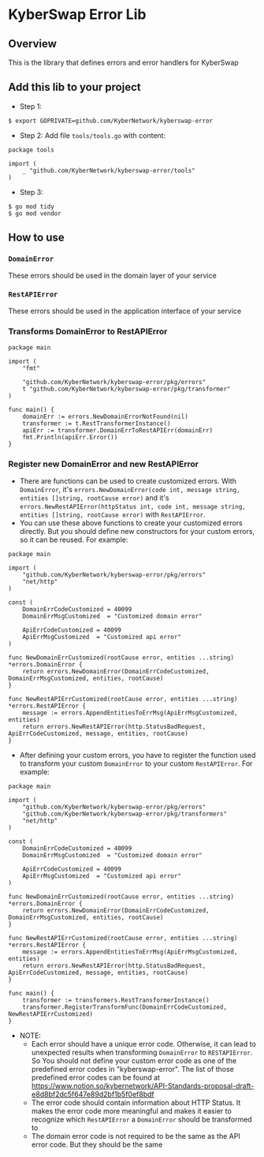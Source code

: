 # KyberSwap Error Lib

## Overview
This is the library that defines errors and error handlers for KyberSwap

## Add this lib to your project
- Step 1: 
```
$ export GOPRIVATE=github.com/KyberNetwork/kyberswap-error
```
- Step 2: Add file `tools/tools.go` with content:
```
package tools

import (
	_ "github.com/KyberNetwork/kyberswap-error/tools"
)
```
- Step 3: 
```
$ go mod tidy
$ go mod vendor
```

## How to use

### `DomainError`
These errors should be used in the domain layer of your service

### `RestAPIError`
These errors should be used in the application interface of your service

### Transforms DomainError to RestAPIError
```
package main

import (
	"fmt"
	
	"github.com/KyberNetwork/kyberswap-error/pkg/errors"
	t "github.com/KyberNetwork/kyberswap-error/pkg/transformer"
)

func main() {
	domainErr := errors.NewDomainErrorNotFound(nil)
	transformer := t.RestTransformerInstance()
	apiErr := transformer.DomainErrToRestAPIErr(domainErr)
	fmt.Println(apiErr.Error())
}
```

### Register new DomainError and new RestAPIError
- There are functions can be used to create customized errors. With `DomainError`, it's `errors.NewDomainError(code int, message string, entities []string, rootCause error)` and it's `errors.NewRestAPIError(httpStatus int, code int, message string, entities []string, rootCause error)` with `RestAPIError`.
- You can use these above functions to create your customized errors directly. But you should define new constructors for your custom errors, so it can be reused. For example:
```
package main

import (
	"github.com/KyberNetwork/kyberswap-error/pkg/errors"
	"net/http"
)

const (
	DomainErrCodeCustomized = 40099
	DomainErrMsgCustomized  = "Customized domain error"

	ApiErrCodeCustomized = 40099
	ApiErrMsgCustomized  = "Customized api error"
) 

func NewDomainErrCustomized(rootCause error, entities ...string) *errors.DomainError {
	return errors.NewDomainError(DomainErrCodeCustomized, DomainErrMsgCustomized, entities, rootCause)
}

func NewRestAPIErrCustomized(rootCause error, entities ...string) *errors.RestAPIError {
	message := errors.AppendEntitiesToErrMsg(ApiErrMsgCustomized, entities)
	return errors.NewRestAPIError(http.StatusBadRequest, ApiErrCodeCustomized, message, entities, rootCause)
}
```
- After defining your custom errors, you have to register the function used to transform your custom `DomainError` to your custom `RestAPIError`. For example:
```
package main

import (
	"github.com/KyberNetwork/kyberswap-error/pkg/errors"
	"github.com/KyberNetwork/kyberswap-error/pkg/transformers"
	"net/http"
)

const (
	DomainErrCodeCustomized = 40099
	DomainErrMsgCustomized  = "Customized domain error"

	ApiErrCodeCustomized = 40099
	ApiErrMsgCustomized  = "Customized api error"
)

func NewDomainErrCustomized(rootCause error, entities ...string) *errors.DomainError {
	return errors.NewDomainError(DomainErrCodeCustomized, DomainErrMsgCustomized, entities, rootCause)
}

func NewRestAPIErrCustomized(rootCause error, entities ...string) *errors.RestAPIError {
	message := errors.AppendEntitiesToErrMsg(ApiErrMsgCustomized, entities)
	return errors.NewRestAPIError(http.StatusBadRequest, ApiErrCodeCustomized, message, entities, rootCause)
}

func main() {
	transformer := transformers.RestTransformerInstance()
	transformer.RegisterTransformFunc(DomainErrCodeCustomized, NewRestAPIErrCustomized)
}
```
- NOTE: 
  - Each error should have a unique error code. Otherwise, it can lead to unexpected results when transforming `DomainError` to `RESTAPIError`. So You should not define your custom error code as one of the predefined error codes in "kyberswap-error". The list of those predefined error codes can be found at https://www.notion.so/kybernetwork/API-Standards-proposal-draft-e8d8bf2dc5f647e89d2bf1b5f0ef8bdf
  - The error code should contain information about HTTP Status. It makes the error code more meaningful and makes it easier to recognize which `RestAPIError` a `DomainError` should be transformed to
  - The domain error code is not required to be the same as the API error code. But they should be the same 

